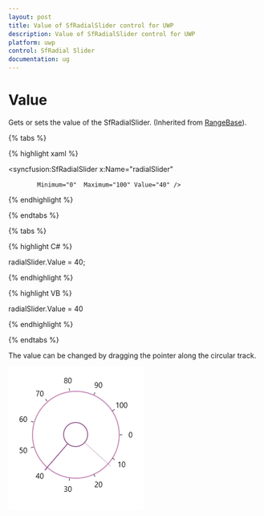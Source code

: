 ```yaml
---
layout: post
title: Value of SfRadialSlider control for UWP
description: Value of SfRadialSlider control for UWP
platform: uwp
control: SfRadial Slider 
documentation: ug
---
```


# Value

Gets or sets the value of the SfRadialSlider. (Inherited from [RangeBase](http://msdn.microsoft.com/en-us/library/windows/apps/windows.ui.xaml.controls.primitives.rangebase.aspx)). 

{% tabs %}

{% highlight xaml %}

<syncfusion:SfRadialSlider x:Name="radialSlider"

            Minimum="0"  Maximum="100" Value="40" />

{% endhighlight %}

{% endtabs %}

{% tabs %}

{% highlight C# %}

radialSlider.Value = 40;

{% endhighlight %}

{% highlight VB %}

radialSlider.Value = 40

{% endhighlight %}

{% endtabs %}


The value can be changed by dragging the pointer along the circular track. 

![](Concepts--and-Features_images/Concepts--and-Features_img1.png)
